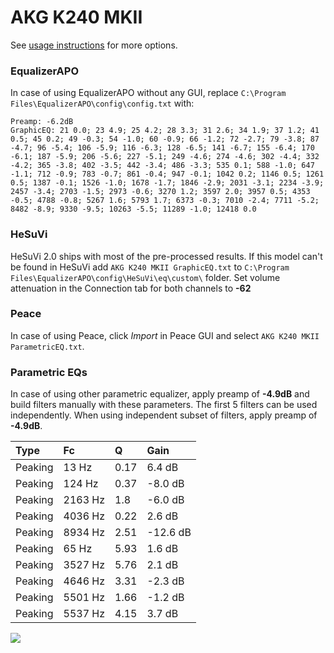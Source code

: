 # AKG K240 MKII
See [usage instructions](https://github.com/jaakkopasanen/AutoEq#usage) for more options.

### EqualizerAPO
In case of using EqualizerAPO without any GUI, replace `C:\Program Files\EqualizerAPO\config\config.txt`
with:
```
Preamp: -6.2dB
GraphicEQ: 21 0.0; 23 4.9; 25 4.2; 28 3.3; 31 2.6; 34 1.9; 37 1.2; 41 0.5; 45 0.2; 49 -0.3; 54 -1.0; 60 -0.9; 66 -1.2; 72 -2.7; 79 -3.8; 87 -4.7; 96 -5.4; 106 -5.9; 116 -6.3; 128 -6.5; 141 -6.7; 155 -6.4; 170 -6.1; 187 -5.9; 206 -5.6; 227 -5.1; 249 -4.6; 274 -4.6; 302 -4.4; 332 -4.2; 365 -3.8; 402 -3.5; 442 -3.4; 486 -3.3; 535 0.1; 588 -1.0; 647 -1.1; 712 -0.9; 783 -0.7; 861 -0.4; 947 -0.1; 1042 0.2; 1146 0.5; 1261 0.5; 1387 -0.1; 1526 -1.0; 1678 -1.7; 1846 -2.9; 2031 -3.1; 2234 -3.9; 2457 -3.4; 2703 -1.5; 2973 -0.6; 3270 1.2; 3597 2.0; 3957 0.5; 4353 -0.5; 4788 -0.8; 5267 1.6; 5793 1.7; 6373 -0.3; 7010 -2.4; 7711 -5.2; 8482 -8.9; 9330 -9.5; 10263 -5.5; 11289 -1.0; 12418 0.0
```

### HeSuVi
HeSuVi 2.0 ships with most of the pre-processed results. If this model can't be found in HeSuVi add
`AKG K240 MKII GraphicEQ.txt` to `C:\Program Files\EqualizerAPO\config\HeSuVi\eq\custom\` folder.
Set volume attenuation in the Connection tab for both channels to **-62**

### Peace
In case of using Peace, click *Import* in Peace GUI and select `AKG K240 MKII ParametricEQ.txt`.

### Parametric EQs
In case of using other parametric equalizer, apply preamp of **-4.9dB** and build filters manually
with these parameters. The first 5 filters can be used independently.
When using independent subset of filters, apply preamp of **-4.9dB**.

| Type    | Fc      |    Q | Gain     |
|:--------|:--------|:-----|:---------|
| Peaking | 13 Hz   | 0.17 | 6.4 dB   |
| Peaking | 124 Hz  | 0.37 | -8.0 dB  |
| Peaking | 2163 Hz | 1.8  | -6.0 dB  |
| Peaking | 4036 Hz | 0.22 | 2.6 dB   |
| Peaking | 8934 Hz | 2.51 | -12.6 dB |
| Peaking | 65 Hz   | 5.93 | 1.6 dB   |
| Peaking | 3527 Hz | 5.76 | 2.1 dB   |
| Peaking | 4646 Hz | 3.31 | -2.3 dB  |
| Peaking | 5501 Hz | 1.66 | -1.2 dB  |
| Peaking | 5537 Hz | 4.15 | 3.7 dB   |

![](https://raw.githubusercontent.com/jaakkopasanen/AutoEq/master/results/headphonecom/sbaf-serious/AKG%20K240%20MKII/AKG%20K240%20MKII.png)